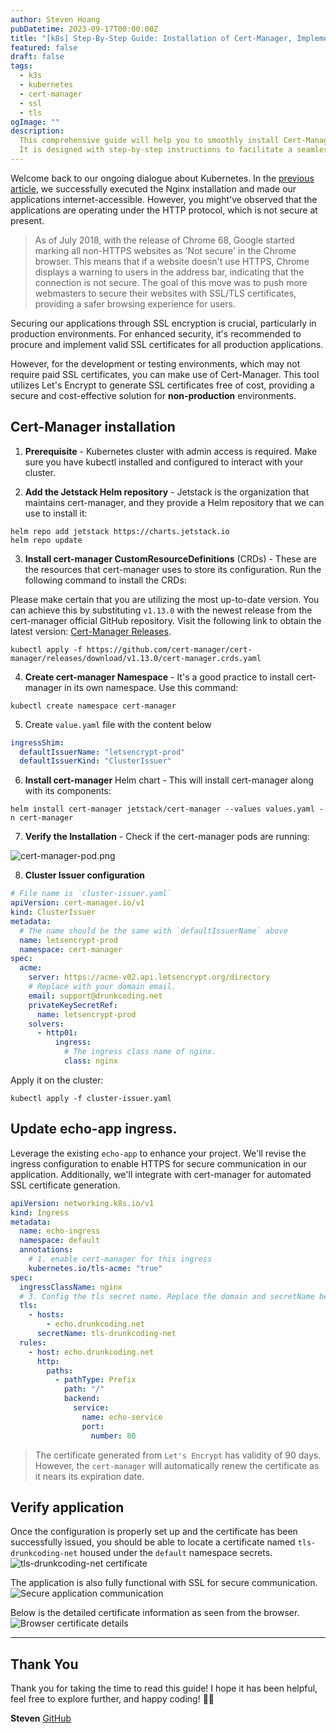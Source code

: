```yaml
---
author: Steven Hoang
pubDatetime: 2023-09-17T00:00:00Z
title: "[k8s] Step-By-Step Guide: Installation of Cert-Manager, Implementing Free SSL Certificates for Kubernetes Clusters"
featured: false
draft: false
tags:
  - k3s
  - kubernetes
  - cert-manager
  - ssl
  - tls
ogImage: ""
description:
  This comprehensive guide will help you to smoothly install Cert-Manager and implement free SSL certificates for Kubernetes clusters.
  It is designed with step-by-step instructions to facilitate a seamless installation process. Dive in and let's begin this journey for enhanced security!
---
```


Welcome back to our ongoing dialogue about Kubernetes. In the [previous article](/posts/ks-install-nginx-on-k3s-raspberry-pi-cluster/), we successfully executed the Nginx installation and made our applications internet-accessible.
However, you might've observed that the applications are operating under the HTTP protocol, which is not secure at present.

> As of July 2018, with the release of Chrome 68, Google started marking all non-HTTPS websites as 'Not secure' in the Chrome browser.
> This means that if a website doesn't use HTTPS, Chrome displays a warning to users in the address bar, indicating that the connection is not secure.
> The goal of this move was to push more webmasters to secure their websites with SSL/TLS certificates, providing a safer browsing experience for users.

Securing our applications through SSL encryption is crucial, particularly in production environments. For enhanced security, it's recommended to procure and implement valid SSL certificates for all production applications.

However, for the development or testing environments, which may not require paid SSL certificates, you can make use of Cert-Manager.
This tool utilizes Let's Encrypt to generate SSL certificates free of cost, providing a secure and cost-effective solution for **non-production** environments.

## Cert-Manager installation

1. **Prerequisite** - Kubernetes cluster with admin access is required. Make sure you have kubectl installed and configured to interact with your cluster.

2. **Add the Jetstack Helm repository** - Jetstack is the organization that maintains cert-manager, and they provide a Helm repository that we can use to install it:

```shell
helm repo add jetstack https://charts.jetstack.io
helm repo update
```

3. **Install cert-manager CustomResourceDefinitions** (CRDs) - These are the resources that cert-manager uses to store its configuration. Run the following command to install the CRDs:

Please make certain that you are utilizing the most up-to-date version. You can achieve this by substituting `v1.13.0` with the newest release from the cert-manager official GitHub repository.
Visit the following link to obtain the latest version: [Cert-Manager Releases](https://github.com/cert-manager/cert-manager/releases).

```shell
kubectl apply -f https://github.com/cert-manager/cert-manager/releases/download/v1.13.0/cert-manager.crds.yaml
```

4. **Create cert-manager Namespace** - It's a good practice to install cert-manager in its own namespace. Use this command:

```shell
kubectl create namespace cert-manager
```

5. Create `value.yaml` file with the content below

```yaml
ingressShim:
  defaultIssuerName: "letsencrypt-prod"
  defaultIssuerKind: "ClusterIssuer"
```

6. **Install cert-manager** Helm chart - This will install cert-manager along with its components:

```shell
helm install cert-manager jetstack/cert-manager --values values.yaml -n cert-manager
```

7. **Verify the Installation** - Check if the cert-manager pods are running:

![cert-manager-pod.png](/assets/ks-install-cert-manager-free-ssl-kubernetes-cluster/cert-manager-pod.png)

8. **Cluster Issuer configuration**

```yaml
# File name is `cluster-issuer.yaml`
apiVersion: cert-manager.io/v1
kind: ClusterIssuer
metadata:
  # The name should be the same with `defaultIssuerName` above
  name: letsencrypt-prod
  namespace: cert-manager
spec:
  acme:
    server: https://acme-v02.api.letsencrypt.org/directory
    # Replace with your domain email.
    email: support@drunkcoding.net
    privateKeySecretRef:
      name: letsencrypt-prod
    solvers:
      - http01:
          ingress:
            # The ingress class name of nginx.
            class: nginx
```

Apply it on the cluster:

```shell
kubectl apply -f cluster-issuer.yaml
```

## Update echo-app ingress.

Leverage the existing `echo-app` to enhance your project. We'll revise the ingress configuration to enable HTTPS for secure communication in our application.
Additionally, we'll integrate with cert-manager for automated SSL certificate generation.

```yaml
apiVersion: networking.k8s.io/v1
kind: Ingress
metadata:
  name: echo-ingress
  namespace: default
  annotations:
    # 1. enable cert-manager for this ingress
    kubernetes.io/tls-acme: "true"
spec:
  ingressClassName: nginx
  # 3. Config the tls secret name. Replace the domain and secretName below with your config accordingly.
  tls:
    - hosts:
        - echo.drunkcoding.net
      secretName: tls-drunkcoding-net
  rules:
    - host: echo.drunkcoding.net
      http:
        paths:
          - pathType: Prefix
            path: "/"
            backend:
              service:
                name: echo-service
                port:
                  number: 80
```

> The certificate generated from `Let's Encrypt` has validity of 90 days. However, the `cert-manager` will automatically renew the certificate as it nears its expiration date.

## Verify application

Once the configuration is properly set up and the certificate has been successfully issued, you should be able to locate a certificate named `tls-drunkcoding-net` housed under the `default` namespace secrets.
![tls-drunkcoding-net certificate](/assets/ks-install-cert-manager-free-ssl-kubernetes-cluster/echo-app-with-cert.png)

The application is also fully functional with SSL for secure communication.
![Secure application communication](/assets/ks-install-cert-manager-free-ssl-kubernetes-cluster/cert-drunkcoding-net.png)

Below is the detailed certificate information as seen from the browser.
![Browser certificate details](/assets/ks-install-cert-manager-free-ssl-kubernetes-cluster/cert-details.png)

---

## Thank You

Thank you for taking the time to read this guide! I hope it has been helpful, feel free to explore further, and happy coding! 🌟✨

**Steven**
[GitHub](<[https://github.com/baoduy](https://github.com/baoduy)>)

